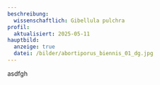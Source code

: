 ```yaml
---
beschreibung:
  wissenschaftlich: Gibellula pulchra
profil:
  aktualisiert: 2025-05-11
hauptbild:
  anzeige: true
  datei: /bilder/abortiporus_biennis_01_dg.jpg
---
```

asdfgh